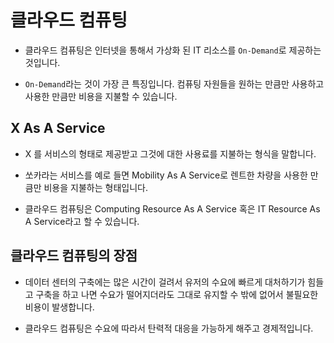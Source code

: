 # 클라우드 컴퓨팅

- 클라우드 컴퓨팅은 인터넷을 통해서 가상화 된 IT 리소스를 `On-Demand`로 제공하는 것입니다.

- `On-Demand`라는 것이 가장 큰 특징입니다. 컴퓨팅 자원들을 원하는 만큼만 사용하고 사용한 만큼만 비용을 지불할 수 있습니다.

## X As A Service

- X 를 서비스의 형태로 제공받고 그것에 대한 사용료를 지불하는 형식을 말합니다.

- 쏘카라는 서비스를 예로 들면 Mobility As A Service로 렌트한 차량을 사용한 만큼만 비용을 지불하는 형태입니다.

- 클라우드 컴퓨팅은 Computing Resource As A Service 혹은 IT Resource As A Service라고 할 수 있습니다.

## 클라우드 컴퓨팅의 장점

- 데이터 센터의 구축에는 많은 시간이 걸려서 유저의 수요에 빠르게 대처하기가 힘들고 구축을 하고 나면 수요가 떨어지더라도 그대로 유지할 수 밖에 없어서 불필요한 비용이 발생합니다.

- 클라우드 컴퓨팅은 수요에 따라서 탄력적 대응을 가능하게 해주고 경제적입니다.
